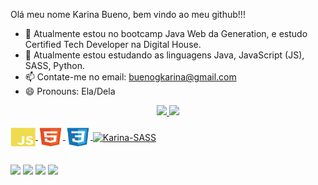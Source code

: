 Olá meu nome Karina Bueno, bem vindo ao meu github!!!

- 🔭 Atualmente estou no bootcamp Java Web da Generation, e estudo Certified Tech Developer na Digital House.
- 🌱 Atualmente estou estudando as linguagens Java, JavaScript (JS), SASS, Python.
- 📫 Contate-me no email: buenogkarina@gmail.com
- 😄 Pronouns: Ela/Dela


<div align="center">
  <a href="https://github.com/Karina-Bueno/" > 
  <img height="180em" src="https://github-readme-stats.vercel.app/api?username=Karina-Bueno&show_icons=true&theme=radical&include_all_commits=true&count_private=true"/>
  <img height="180em" src="https://github-readme-stats.vercel.app/api/top-langs/?username=Karina-Bueno&layout=compact&langs_count=7&theme=radical"/>
</div>
<div style="display: inline_block"><br>
  <img align="center" alt="Karina-Js" height="30" width="40" src="https://raw.githubusercontent.com/devicons/devicon/master/icons/javascript/javascript-plain.svg">
  <img align="center" alt="Karina-HTML" height="30" width="40" src="https://raw.githubusercontent.com/devicons/devicon/master/icons/html5/html5-original.svg">
  <img align="center" alt="Karina-CSS" height="30" width="40" src="https://raw.githubusercontent.com/devicons/devicon/master/icons/css3/css3-original.svg">
  <img align="center" alt="Karina-SASS" height="30" width="40" src="https://cdn.jsdelivr.net/gh/devicons/devicon/icons/sass/sass-original.svg" />
  <link rel="stylesheet" href="https://cdn.jsdelivr.net/gh/devicons/devicon@v2.14.0/devicon.min.css">         
</div>

##
  
 <div> 
  <a href="https://www.instagram.com/karinagbueno/" target="_blank"><img src="https://img.shields.io/badge/-Instagram-%23E4405F?style=for-the-badge&logo=instagram&logoColor=white" target="_blank"></a>
 <a href="https://discord.com/channels/933314243611230249/933314244085153803" target="_blank"><img src="https://img.shields.io/badge/Discord-7289DA?style=for-the-badge&logo=discord&logoColor=white" target="_blank"></a>  
  <a href = "mailto:buenogkarina@gmail.com"><img src="https://img.shields.io/badge/Gmail-D14836?style=for-the-badge&logo=gmail&logoColor=white" target="_blank"></a>
  <a href="https://linkedin.com/in/karina-bueno-62a857163" target="_blank"><img src="https://img.shields.io/badge/-LinkedIn-%230077B5?style=for-the-badge&logo=linkedin&logoColor=white" target="_blank"></a> 
 </div>
